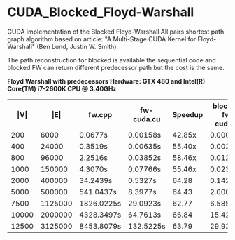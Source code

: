 CUDA_Blocked_Floyd-Warshall
===========================

CUDA implementation of the Blocked Floyd-Warshall All pairs shortest path graph algorithm
based on article:
"A Multi-Stage CUDA Kernel for Floyd-Warshall" (Ben Lund, Justin W. Smith)

The path reconstruction for blocked is available 
the sequential code and blocked FW can return different predecessor path but the cost is the same.

<b> Floyd Warshall with predecessors</b>
<b> Hardware: GTX 480 and  Intel(R) Core(TM) i7-2600K CPU @ 3.40GHz</b> 

<table>
  <tr>
    <th>|V|</th><th>|E|</th><th>fw.cpp</th><th> fw-cuda.cu </th><th>Speedup</th><th> blocked-fw-cuda.cu </th><th>Speedup</th>
  </tr>
  <tr>
    <td> 200 </td><td> 6000 </td><td> 0.0677s</td><td> 0.00158s </td><td> 42.85x</td></td><td> 0.000950s </td><td> 71.31x</td>
  </tr>
  <tr>
    <td> 400 </td><td> 24000 </td><td> 0.3519s</td><td> 0.00635s </td><td> 55.40x</td></td><td> 0.002969s </td><td> 118.51x</td>
  </tr>
  <tr>
    <td> 800</td><td> 96000 </td><td> 2.2516s</td><td> 0.03852s </td><td> 58.46x</td></td><td> 0.012670s </td><td> 177.71x</td>
  </tr>
  <tr>
    <td> 1000</td><td> 150000 </td><td> 4.3070s</td><td> 0.07766s </td><td>55.46x</td></td><td> 0.023078s </td><td> 186.63x</td>
  </tr
  <tr>
    <td> 2000</td><td> 400000 </td><td> 34.2439s</td><td> 0.5327s </td><td> 64.28</td></td><td> 0.142524s </td><td> 240.27x</td>
  </tr>
  <tr>
    <td> 5000</td><td> 500000</td><td> 541.0437s</td><td> 8.3977s </td><td> 64.43</td></td><td> 2.000566s </td><td> 270.45x</td>
  </tr>
  <tr>
    <td> 7500</td><td> 1125000</td><td> 1826.0225s</td><td> 29.0923s </td><td> 62.77</td></td><td> 6.585984s </td><td> 277.26x</td>
  </tr>
  <tr>
    <td> 10000</td><td> 2000000</td><td> 4328.3497s</td><td> 64.7613s </td><td> 66.84</td></td><td> 15.42630s </td><td> 280.58x</td>
  </tr>
  <tr>
    <td> 12500</td><td> 3125000</td><td> 8453.8079s</td><td> 132.5225s </td><td> 63.79</td></td><td> 29.92320s </td><td> 282.51x</td>
  </tr>
</table> 
